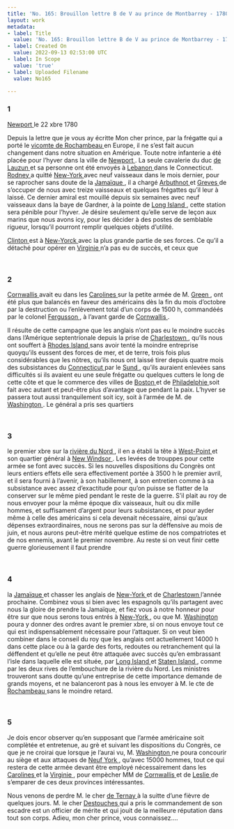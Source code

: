 ```yaml
---
title: 'No. 165: Brouillon lettre B de V au prince de Montbarrey - 1780/10/22'
layout: work
metadata:
- label: Title
  value: 'No. 165: Brouillon lettre B de V au prince de Montbarrey - 1780/10/22'
- label: Created On
  value: 2022-09-13 02:53:00 UTC
- label: In Scope
  value: 'true'
- label: Uploaded Filename
  value: No165

---
```

<div class="pages">
<div id="page-32547691">
<h3><a name="page-32547691">1</a></h3>
<div class="page-content">
<p><a href="../subjects/32162914.html" title="Newport, Rhode Island"> Newport </a> le 22 xbre 1780</p>
<p>Depuis la lettre que je vous ay écritte Mon cher prince, <span class="line-break"> </span>par la frégatte qui a porté le <a href="../subjects/32163293.html" title="Donatien-Marie-Joseph de Vimeur de Rochambeau; 1755-1813"> vicomte de Rochambeau </a> <span class="line-break"> </span>en Europe, il ne s’est fait aucun changement dans <span class="line-break"> </span>notre situation en Amérique. Toute notre infanterie <span class="line-break"> </span>a été placée pour l’hyver dans la ville de <a href="../subjects/32162914.html" title="Newport, Rhode Island"> Newport </a>. <span class="line-break"> </span>La seule cavalerie du duc <a href="../subjects/32162865.html" title="Armand-Louis Gontaut, duc de Lauzun; 1747-1793"> de Lauzun </a> et sa personne <span class="line-break"> </span>ont été envoyés à <a href="../subjects/32163294.html" title="Lebanon, Connecticut"> Lebanon </a> dans le Connecticut. <span class="line-break"> </span><a href="../subjects/32163303.html" title="George Rodney; 1718-1792"> Rodney </a> a quitté <a href="../subjects/32162830.html" title=" New York "> New-York </a> avec neuf vaisseaux dans <span class="line-break"> </span>le mois dernier, pour se raprocher sans doute de <span class="line-break"> </span>la <a href="../subjects/32162832.html" title="Jamaica"> Jamaïque </a>, il a chargé <a href="../subjects/32162891.html" title="Mariot Arbuthnot; 1711-1794"> Arbuthnot </a> et <a href="../subjects/32162892.html" title="Thomas Graves; 1725-1802"> Greves </a><span class="line-break"> </span>de s’occuper de nous avec treize vaisseaux et <span class="line-break"> </span>quelques frégattes qu’il leur à laissé. Ce dernier <span class="line-break"> </span>amiral est mouillé depuis six semaines avec <span class="line-break"> </span>neuf vaisseaux dans la baye de Gardner, à la <span class="line-break"> </span>pointe de <a href="../subjects/32162897.html" title="Long Island, New York"> Long Island </a>, cette station sera pénible <span class="line-break"> </span>pour l’hyver. Je désire seulement qu’elle serve de <span class="line-break"> </span>leçon aux marins que nous avons icy, pour les <span class="line-break"> </span>décider à des postes de semblable rigueur, lorsqu’il <span class="line-break"> </span>pourront remplir quelques objets d’utilité.</p>
<p><a href="../subjects/32162898.html" title="Henry Clinton; 1730-1795"> Clinton </a> est à <a href="../subjects/32162830.html" title=" New York "> New-Yorck </a> avec la plus grande <span class="line-break"> </span>partie de ses forces. Ce qu’il a détaché pour opérer <span class="line-break"> </span>en <a href="../subjects/32162817.html" title="Virginia"> Virginie </a> n’a pas eu de succès, et ceux que </p>
</div>
</div>
<br />
<div id="page-32547692">
<h3><a name="page-32547692">2</a></h3>
<div class="page-content">
<p><a href="../subjects/32162980.html" title="Charles Cornwallis, 1st Marquess Cornwallis; 1738-1805"> Cornwallis </a> avait eu dans les <a href="../subjects/32162965.html" title="The Carolinas"> Carolines </a> sur la petite <span class="line-break"> </span>armée de M. <a href="../subjects/32162934.html" title="Nathanael Greene; 1742-1786"> Green </a>, ont été plus que balancés en <span class="line-break"> </span>faveur des américains dès la fin du mois d’octobre par la <span class="line-break"> </span>destruction ou l’enlèvement total d’un corps de <span class="line-break"> </span>1500 h, commandéés par le colonel <a href="../subjects/32163297.html" title="Patrick Ferguson; 1744-1780"> Fergusson </a>, à <span class="line-break"> </span>l’avant garde de <a href="../subjects/32162980.html" title="Charles Cornwallis, 1st Marquess Cornwallis; 1738-1805"> Cornwallis </a>.</p>
<p>Il résulte de cette campagne que les anglais n’ont pas<span class="line-break"> </span>eu le moindre succès dans l’Amérique septentrionale <span class="line-break"> </span>depuis la prise de <a href="../subjects/32162842.html" title="Charleston, South Carolina"> Charlestown </a>, qu’ils nous ont souffert <span class="line-break"> </span>à <a href="../subjects/32162905.html" title="Rhode Island"> Rhodes Island </a> sans avoir tenté la moindre entreprise <span class="line-break"> </span>quoyqu’ils eussent des forces de mer, et de terre, trois <span class="line-break"> </span>fois plus considérables que les nôtres, qu’ils nous ont <span class="line-break"> </span>laissé tirer depuis quatre mois des subsistances <span class="line-break"> </span>du <a href="../subjects/32162919.html" title="Connecticut"> Connecticut </a> par le <a href="../subjects/32163225.html" title="Long Island Sound"> Sund </a>, qu’ils auraient enlevées <span class="line-break"> </span>sans difficultés si ils avaient eu une seule frégatte <span class="line-break"> </span>ou quelques cutters le long de cette côte et que <span class="line-break"> </span>le commerce des villes de <a href="../subjects/32162836.html" title=" Boston, Masssachusetts"> Boston </a> et de <a href="../subjects/32162804.html" title="Philadelphia, Pennsylvania"> Philadelphie </a> <span class="line-break"> </span>soit fait avec autant et peut-être plus d’avantage <span class="line-break"> </span>que pendant la paix. L’hyver se passera tout <span class="line-break"> </span>aussi tranquilement soit icy, soit à l’armée de <span class="line-break"> </span>M. de <a href="../subjects/32162841.html" title="George Washington; 1732-1799"> Washington </a>. Le général a pris ses quartiers </p>
</div>
</div>
<br />
<div id="page-32547693">
<h3><a name="page-32547693">3</a></h3>
<div class="page-content">
<p>le premier xbre sur la <a href="../subjects/32162961.html" title="Hudson River"> rivière du Nord </a>, il en a établi <span class="line-break"> </span>la tête à <a href="../subjects/32162981.html" title="West Point, New York"> West-Point </a> et son quartier général à <span class="line-break"> </span><a href="../subjects/32163300.html" title="New Windsor, New York"> New Windsor </a>. Les levées de trouppes pour cette <span class="line-break"> </span>armée se font avec succès. Si les nouvelles <span class="line-break"> </span>dispositions du Congrès ont leurs entiers effets elle <span class="line-break"> </span>sera effectivement portée à 3500 h le premier <span class="line-break"> </span>avril, et il sera fourni à l’avenir, à son habillement, <span class="line-break"> </span>à son entretien comme à sa subsistance avec <span class="line-break"> </span>assez d’exactitude pour qu’on puisse se flatter <span class="line-break"> </span>de la conserver sur le même pied pendant le <span class="line-break"> </span>reste de la guerre. S’il plait au roy de nous <span class="line-break"> </span>envoyer pour la même époque dix vaisseaux, <span class="line-break"> </span>huit ou dix mille hommes, et suffisament d’argent <span class="line-break"> </span>pour leurs subsistances, et pour ayder même <span class="line-break"> </span>à celle des américains si cela devenait nécessaire, <span class="line-break"> </span>ainsi qu’aux dépenses extraordinaires, nous ne <span class="line-break"> </span>serons pas sur la déffensive au mois de juin,<span class="line-break"> </span>et nous aurons peut-être mérité quelque estime <span class="line-break"> </span>de nos compatriotes et de nos ennemis, avant <span class="line-break"> </span>le premier novembre. Au reste si on veut finir <span class="line-break"> </span>cette guerre glorieusement il faut prendre </p>
</div>
</div>
<br />
<div id="page-32547694">
<h3><a name="page-32547694">4</a></h3>
<div class="page-content">
<p>la <a href="../subjects/32162832.html" title="Jamaica"> Jamaïque </a> et chasser les anglais de <a href="../subjects/32162830.html" title=" New York "> New-York </a><span class="line-break"> </span>et de <a href="../subjects/32162842.html" title="Charleston, South Carolina"> Charlestown </a> l’année prochaine. Combinez <span class="line-break"> </span>vous si bien avec les espagnols qu’ils partagent <span class="line-break"> </span>avec nous la gloire de prendre la Jamaïque, <span class="line-break"> </span>et fiez vous à notre honneur pour être sur que <span class="line-break"> </span>nous serons tous entrés à  <a href="../subjects/32162830.html" title=" New York "> New-York </a>, ou que <span class="line-break"> </span>M.  <a href="../subjects/32162841.html" title="George Washington; 1732-1799"> Washington </a> poura y donner des ordres <span class="line-break"> </span>avant le premier xbre, si on nous envoye tout ce qui <span class="line-break"> </span>est indispensablement nécessaire pour l’attaquer. <span class="line-break"> </span>Si on veut bien combiner dans le conseil du roy que <span class="line-break"> </span>les anglais ont actuellement 14000 h dans cette <span class="line-break"> </span>place ou à la garde des forts, redoutes ou <span class="line-break"> </span>retranchement qui la déffendent<span class="line-break"> </span>et qu’elle ne peut être attaquée avec succès <span class="line-break"> </span>qu’en embrassant l’isle dans laquelle elle <span class="line-break"> </span>est située, par  <a href="../subjects/32162897.html" title="Long Island, New York"> Long Island </a> et  <a href="../subjects/32162960.html" title="Staten Island, New York"> Staten Island </a>, comme <span class="line-break"> </span>par les deux rives de l’embouchure de la rivière <span class="line-break"> </span>du Nord. Les ministres trouveront sans doutte<span class="line-break"> </span>qu’une entreprise de cette importance demande <span class="line-break"> </span>de grands moyens, et ne balanceront pas <span class="line-break"> </span>à nous les envoyer à M. le cte de  <a href="../subjects/32166229.html" title="Jean-Baptiste Donatien de Vimeur de Rochambeau; 1725-1807"> Rochambeau </a> <span class="line-break"> </span>sans le moindre retard.</p>
</div>
</div>
<br />
<div id="page-32547695">
<h3><a name="page-32547695">5</a></h3>
<div class="page-content">
<p>Je dois encor observer qu’en supposant que l’armée <span class="line-break"> </span>américaine soit complètée et entretenue, au grè et <span class="line-break"> </span>suivant les dispositions du Congrès, ce que je ne <span class="line-break"> </span>croirai que lorsque je l’aurai vu, M.  <a href="../subjects/32162841.html" title="George Washington; 1732-1799"> Washington </a> <span class="line-break"> </span>ne poura concourir au siège et aux attaques <span class="line-break"> </span>de  <a href="../subjects/32162830.html" title=" New York "> Neuf York </a> , qu’avec 15000 hommes, tout <span class="line-break"> </span>ce qui restera de cette armée devant être employé <span class="line-break"> </span>nécessairement dans les  <a href="../subjects/32162965.html" title="The Carolinas"> Carolines </a>  et la  <a href="../subjects/32162817.html" title="Virginia"> Virginie </a> , <span class="line-break"> </span>pour empècher MM de  <a href="../subjects/32162980.html" title="Charles Cornwallis, 1st Marquess Cornwallis; 1738-1805"> Cornwallis </a>  et de  <a href="../subjects/32163302.html" title="Alexander Leslie; 1731-1794"> Leslie </a>  <span class="line-break"> </span>de s’emparer de ces deux provinces intéressantes.</p>
<p>Nous venons de perdre M. le cher  <a href="../subjects/32162888.html" title="Charles-Henri-Louis d'Arsac de Ternay; 1723-1780"> de Ternay </a>  à la suitte <span class="line-break"> </span>d’une fièvre de quelques jours. M. le cher  <a href="../subjects/32162998.html" title="Charles René Dominique Sochet Destouches; 1727-1793"> Destouches </a> <span class="line-break"> </span>qui a pris le commandement de son escadre est un officier de mérite <span class="line-break"> </span>et qui jouit de la meilleure réputation dans <span class="line-break"> </span>tout son corps. Adieu, mon cher prince, vous connaissez.... <span class="line-break"> </span></p>
</div>
</div>
<br />
</div>

